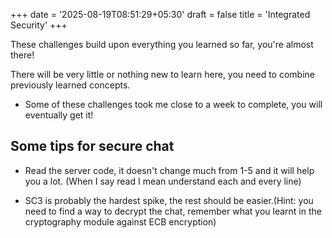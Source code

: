 +++
date = '2025-08-19T08:51:29+05:30'
draft = false
title = 'Integrated Security'
+++

These challenges build upon everything you learned so far, you're almost there! 

There will be very little or nothing new to learn here, you need to combine previously learned concepts.

- Some of these challenges took me close to a week to complete, you will eventually get it!

## Some tips for secure chat

- Read the server code, it doesn't change much from 1-5 and it will help you a lot. (When I say read I mean understand each and every line)

- SC3 is probably the hardest spike, the rest should be easier.(Hint: you need to find a way to decrypt the chat, remember what you learnt in the cryptography module against ECB encryption)
